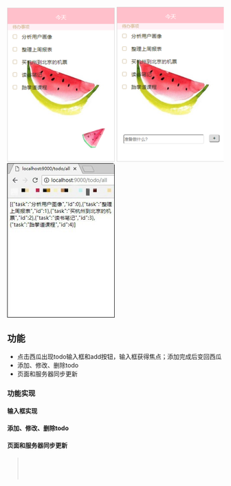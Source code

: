  ![图片1没有显示吗？](/pics/readme1.png)
 ![图片2没有显示吗？](/pics/readme2.png)
 ![图片2没有显示吗？](/pics/readme3.jpg)
## 功能
* 点击西瓜出现todo输入框和add按钮，输入框获得焦点；添加完成后变回西瓜
* 添加、修改、删除todo
* 页面和服务器同步更新

### 功能实现
#### 输入框实现
> 
#### 添加、修改、删除todo
> 
#### 页面和服务器同步更新
> 
#### 
> <br>
> <br>
> <br>

